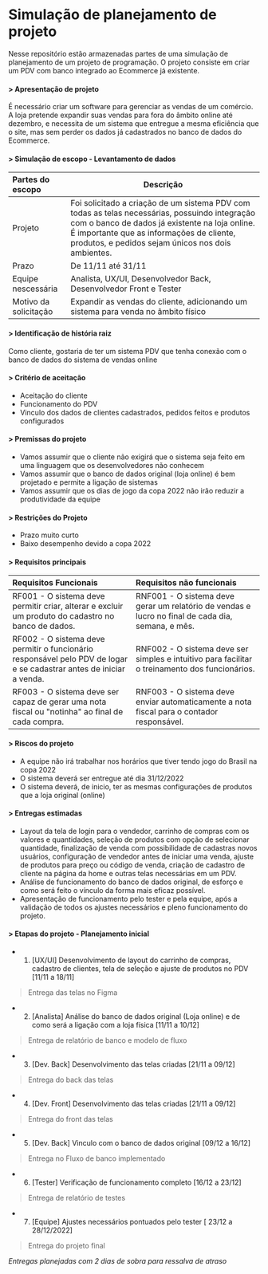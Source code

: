 # Simulação de planejamento de projeto
Nesse repositório estão armazenadas partes de uma simulação de planejamento de um projeto de programação. O projeto consiste em criar um PDV com banco integrado ao Ecommerce já existente. 

#### > Apresentação de projeto

É necessário criar um software para gerenciar as vendas de um comércio. A loja pretende expandir suas vendas para fora do âmbito online até dezembro, e necessita de um sistema que entregue a mesma eficiência que o site, mas sem perder os dados já cadastrados no banco de dados do Ecommerce.

#### > Simulação de escopo - Levantamento de dados
 
| Partes do escopo | Descrição |
| :------ | ----------- |
| Projeto | Foi solicitado a criação de um sistema PDV com todas as telas necessárias, possuindo integração com o banco de dados já existente na loja online. É importante que as informações de cliente, produtos, e pedidos sejam únicos nos dois ambientes. |
| Prazo | De 11/11 até 31/11 |
| Equipe nescessária | Analista, UX/UI, Desenvolvedor Back, Desenvolvedor Front e Tester |
| Motivo da solicitação | Expandir as vendas do cliente, adicionando um sistema para venda no âmbito físico

#### > Identificação de história raiz

Como cliente, gostaria de ter um sistema PDV que tenha conexão com o banco de dados do sistema de vendas online

#### > Critério de aceitação

- Aceitação do cliente
- Funcionamento do PDV
- Vinculo dos dados de clientes cadastrados, pedidos feitos e produtos configurados

#### > Premissas do projeto

- Vamos assumir que o cliente não exigirá que o sistema seja feito em uma linguagem que os desenvolvedores não conhecem  
- Vamos assumir que o banco de dados original (loja online) é bem projetado e permite a ligação de sistemas
- Vamos assumir que os dias de jogo da copa 2022 não irão reduzir a produtividade da equipe

#### > Restrições do Projeto 

- Prazo muito curto
- Baixo desempenho devido a copa 2022

#### > Requisitos principais 

| Requisitos Funcionais | Requisitos não funcionais |
| :----------- | :----------- |
| RF001 - O sistema deve permitir criar, alterar e excluir um produto do cadastro no banco de dados. | RNF001 - O sistema deve gerar um relatório de vendas e lucro no final de cada dia, semana, e mês. | 
| RF002 - O sistema deve permitir o funcionário responsável pelo PDV de logar e se cadastrar antes de iniciar a venda. | RNF002 - O sistema deve ser simples e intuitivo para facilitar o treinamento dos funcionários. |
| RF003 - O sistema deve ser capaz de gerar uma nota fiscal ou "notinha" ao final de cada compra. | RNF003 - O sistema deve enviar automaticamente a nota fiscal para o contador responsável. |

#### > Riscos do projeto

- A equipe não irá trabalhar nos horários que tiver tendo jogo do Brasil na copa 2022
- O sistema deverá ser entregue até dia 31/12/2022
- O sistema deverá, de inicio, ter as mesmas configurações de produtos que a loja original (online)

#### > Entregas estimadas 

- Layout da tela de login para o vendedor, carrinho de compras com os valores e quantidades, seleção de produtos com opção de selecionar quantidade, finalização de venda com possibilidade de cadastras novos usuários, configuração de vendedor antes de iniciar uma venda, ajuste de produtos para preço ou código de venda, criação de cadastro de cliente na página da home e outras telas necessárias em um PDV.
- Análise de funcionamento do banco de dados original, de esforço e como será feito o vínculo da forma mais eficaz possível.
- Apresentação de funcionamento pelo tester e pela equipe, após a validação de todos os ajustes necessários e pleno funcionamento do projeto.

#### > Etapas do projeto - Planejamento inicial

- 01. [UX/UI] Desenvolvimento de layout do carrinho de compras, cadastro de clientes, tela de seleção e ajuste de produtos no PDV [11/11 a 18/11]
> Entrega das telas no Figma
- 02. [Analista] Análise do banco de dados original (Loja online) e de como será a ligação com a loja física [11/11 a 10/12]
> Entrega de relatório de banco e modelo de fluxo
- 03. [Dev. Back] Desenvolvimento das telas criadas [21/11 a 09/12]
> Entrega do back das telas
- 04. [Dev. Front] Desenvolvimento das telas criadas [21/11 a 09/12]
> Entrega do front das telas
- 05. [Dev. Back] Vinculo com o banco de dados original [09/12 a 16/12]
> Entrega no Fluxo de banco implementado
- 06. [Tester] Verificação de funcionamento completo [16/12 a 23/12]
> Entrega de relatório de testes
- 07. [Equipe] Ajustes necessários pontuados pelo tester [ 23/12 a 28/12/2022]
> Entrega do projeto final

_Entregas planejadas com 2 dias de sobra para ressalva de atraso_
